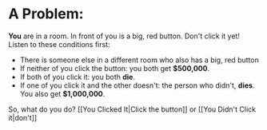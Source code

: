 # A Problem:
**You** are in a room. In front of you is a big, red button. Don't click it yet! Listen to these conditions first:
- There is someone else in a different room who also has a big, red button
- If neither of you click the button: you both get **$500,000**.
- If both of you click it: you both **die**.
- If one of you click it and the other doesn't: the person who didn't, **dies**. You also get **$1,000,000**.

So, what do you do? [[You Clicked It|Click the button]] or [[You Didn't Click it|don't]]